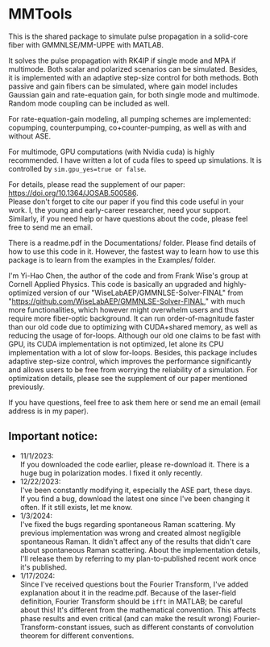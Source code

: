 # MMTools
This is the shared package to simulate pulse propagation in a solid-core fiber with GMMNLSE/MM-UPPE with MATLAB.

It solves the pulse propagation with RK4IP if single mode and MPA if multimode. Both scalar and polarized scenarios can be simulated. Besides, it is implemented with an adaptive step-size control for both methods. Both passive and gain fibers can be simulated, where gain model includes Gaussian gain and rate-equation gain, for both single mode and multimode. Random mode coupling can be included as well.

For rate-equation-gain modeling, all pumping schemes are implemented: copumping, counterpumping, co+counter-pumping, as well as with and without ASE.

For multimode, GPU computations (with Nvidia cuda) is highly recommended. I have written a lot of cuda files to speed up simulations. It is controlled by `sim.gpu_yes=true or false`.

For details, please read the supplement of our paper: https://doi.org/10.1364/JOSAB.500586.  
Please don't forget to cite our paper if you find this code useful in your work. I, the young and early-career researcher, need your support. Similarly, if you need help or have questions about the code, please feel free to send me an email.

There is a readme.pdf in the Documentations/ folder. Please find details of how to use this code in it. However, the fastest way to learn how to use this package is to learn from the examples in the Examples/ folder.

I'm Yi-Hao Chen, the author of the code and from Frank Wise's group at Cornell Applied Physics. This code is basically an upgraded and highly-optimized version of our "WiseLabAEP/GMMNLSE-Solver-FINAL" from "https://github.com/WiseLabAEP/GMMNLSE-Solver-FINAL," with much more functionalities, which however might overwhelm users and thus require more fiber-optic background. It can run order-of-magnitude faster than our old code due to optimizing with CUDA+shared memory, as well as reducing the usage of for-loops. Although our old one claims to be fast with GPU, its CUDA implementation is not optimized, let alone its CPU implementation with a lot of slow for-loops. Besides, this package includes adaptive step-size control, which improves the performance significantly and allows users to be free from worrying the reliability of a simulation. For optimization details, please see the supplement of our paper mentioned previously. 

If you have questions, feel free to ask them here or send me an email (email address is in my paper).

## Important notice:<br>
* 11/1/2023:<br>
If you downloaded the code earlier, please re-download it. There is a huge bug in polarization modes. I fixed it only recently.
* 12/22/2023:<br>
I've been constantly modifying it, especially the ASE part, these days.<br>
If you find a bug, download the latest one since I've been changing it often. If it still exists, let me know.
* 1/3/2024:<br>
I've fixed the bugs regarding spontaneous Raman scattering. My previous implementation was wrong and created almost negligible spontaneous Raman. It didn't affect any of the results that didn't care about spontaneous Raman scattering.
About the implementation details, I'll release them by referring to my plan-to-published recent work once it's published.
* 1/17/2024:<br>
Since I've received questions bout the Fourier Transform, I've added explanation about it in the readme.pdf. Because of the laser-field definition, Fourier Transform should be `ifft` in MATLAB; be careful about this! It's different from the mathematical convention. This affects phase results and even critical (and can make the result wrong) Fourier-Transform-constant issues, such as different constants of convolution theorem for different conventions.
